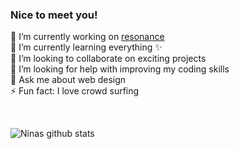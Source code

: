 
### Nice to meet you! 

🔭  I’m currently working on [resonance](https://github.com/ninapeters/resonance)\
🌱  I’m currently learning everything ✨\
👯  I’m looking to collaborate on exciting projects\
🤔  I’m looking for help with improving my coding skills\
💬  Ask me about web design\
⚡  Fun fact: I love crowd surfing

<br />

![Ninas github stats](https://github-readme-stats.vercel.app/api?username=ninapeters&show_icons=true&theme=vue-dark&line_height=28&hide_title=true&disable_animations=true&hide=stars)

